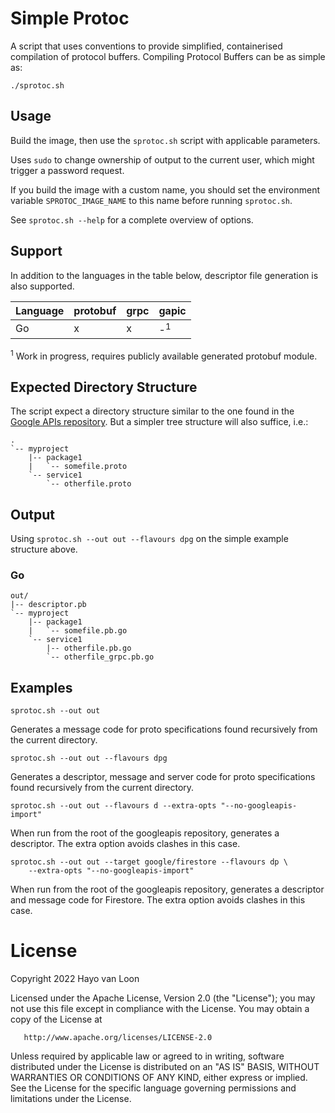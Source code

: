 # Simple Protoc 

A script that uses conventions to provide simplified, containerised compilation
of protocol buffers. Compiling Protocol Buffers can be as simple as:
```
./sprotoc.sh
```

## Usage

Build the image, then use the `sprotoc.sh` script with applicable parameters.

Uses `sudo` to change ownership of output to the current user, which might 
trigger a password request.

If you build the image with a custom name, you should set the environment
variable `SPROTOC_IMAGE_NAME` to this name before running `sprotoc.sh`.

See `sprotoc.sh --help` for a complete overview of options.

## Support

In addition to the languages in the table below, descriptor file generation is
also supported.

| Language | protobuf | grpc | gapic         |
|----------|----------|------|---------------|
| Go       | x        | x    | -<sup>1</sup> |

<sup>1</sup> Work in progress, requires publicly available generated protobuf
module.

## Expected Directory Structure

The script expect a directory structure similar to the one found in
the [Google APIs repository](https://github.com/googleapis/googleapis). But a
simpler tree structure will also suffice, i.e.:

```
.
`-- myproject
    |-- package1
    |   `-- somefile.proto
    `-- service1
        `-- otherfile.proto
```

## Output

Using `sprotoc.sh --out out --flavours dpg` on the simple example structure
above.

### Go

```
out/
|-- descriptor.pb
`-- myproject
    |-- package1
    |   `-- somefile.pb.go
    `-- service1
        |-- otherfile.pb.go
        `-- otherfile_grpc.pb.go
```

## Examples

```
sprotoc.sh --out out
```

Generates a message code for proto specifications found recursively from the
current directory.

```
sprotoc.sh --out out --flavours dpg
```

Generates a descriptor, message and server code for proto specifications found
recursively from the current directory.

```
sprotoc.sh --out out --flavours d --extra-opts "--no-googleapis-import"
```

When run from the root of the googleapis repository, generates a descriptor. The
extra option avoids clashes in this case.

```
sprotoc.sh --out out --target google/firestore --flavours dp \
    --extra-opts "--no-googleapis-import"
```

When run from the root of the googleapis repository, generates a descriptor and
message code for Firestore. The extra option avoids clashes in this case.

# License

Copyright 2022 Hayo van Loon

Licensed under the Apache License, Version 2.0 (the "License"); you may not use
this file except in compliance with the License. You may obtain a copy of the
License at

       http://www.apache.org/licenses/LICENSE-2.0

Unless required by applicable law or agreed to in writing, software distributed
under the License is distributed on an "AS IS" BASIS, WITHOUT WARRANTIES OR
CONDITIONS OF ANY KIND, either express or implied. See the License for the
specific language governing permissions and limitations under the License.
